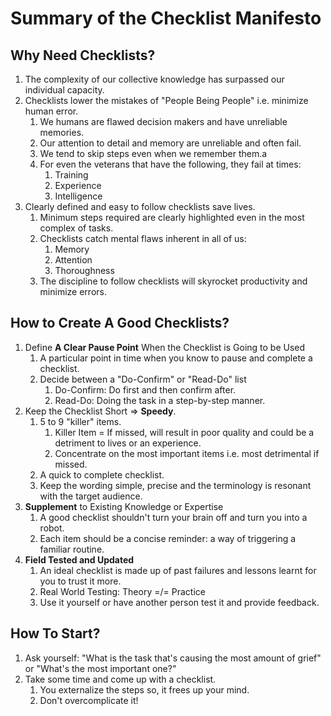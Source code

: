 # Summary of the Checklist Manifesto

## Why Need Checklists?
1. The complexity of our collective knowledge has surpassed our individual capacity.
2. Checklists lower the mistakes of "People Being People" i.e. minimize human error.
   1. We humans are flawed decision makers and have unreliable memories.
   2. Our attention to detail and memory are unreliable and often fail.
   3. We tend to skip steps even when we remember them.a
   4. For even the veterans that have the following, they fail at times:
      1. Training
      2. Experience
      3. Intelligence
3. Clearly defined and easy to follow checklists save lives.
   1. Minimum steps required are clearly highlighted even in the most complex of tasks.
   2. Checklists catch mental flaws inherent in all of us:
      1. Memory
      2. Attention
      3. Thoroughness
   3. The discipline to follow checklists will skyrocket productivity and minimize errors.

## How to Create A Good Checklists?
1. Define __A Clear Pause Point__ When the Checklist is Going to be Used
   1. A particular point in time when you know to pause and complete a checklist.
   2. Decide between a "Do-Confirm" or "Read-Do" list
      1. Do-Confirm: Do first and then confirm after.
      2. Read-Do: Doing the task in a step-by-step manner.
2. Keep the Checklist Short => __Speedy__.
   1. 5 to 9 "killer" items.
      1. Killer Item = If missed, will result in poor quality and could be a detriment to lives or an experience.
      2. Concentrate on the most important items i.e. most detrimental if missed.
   2. A quick to complete checklist.
   3. Keep the wording simple, precise and the terminology is resonant with the target audience.
3. __Supplement__ to Existing Knowledge or Expertise
   1. A good checklist shouldn't turn your brain off and turn you into a robot.
   2. Each item should be a concise reminder: a way of triggering a familiar routine.
4. __Field Tested and Updated__
   1. An ideal checklist is made up of past failures and lessons learnt for you to trust it more. 
   2. Real World Testing: Theory =/= Practice
   3. Use it yourself or have another person test it and provide feedback.

## How To Start?
1. Ask yourself: "What is the task that's causing the most amount of grief" or "What's the most important one?"
2. Take some time and come up with a checklist.
   1. You externalize the steps so, it frees up your mind.
   2. Don't overcomplicate it! 